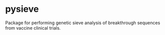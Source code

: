 # pysieve
Package for performing genetic sieve analysis of breakthrough sequences from vaccine clinical trials.
